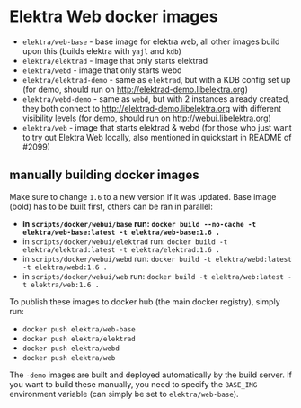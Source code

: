 # Elektra Web docker images

- `elektra/web-base` - base image for elektra web, all other images build upon this (builds elektra with `yajl` and `kdb`)
- `elektra/elektrad` - image that only starts elektrad
- `elektra/webd` - image that only starts webd
- `elektra/elektrad-demo` - same as `elektrad`, but with a KDB config set up (for demo, should run on http://elektrad-demo.libelektra.org)
- `elektra/webd-demo` - same as `webd`, but with 2 instances already created, they both connect to http://elektrad-demo.libelektra.org with different visibility levels (for demo, should run on http://webui.libelektra.org)
- `elektra/web` - image that starts elektrad & webd (for those who just want to try out Elektra Web locally, also mentioned in quickstart in README of #2099)


## manually building docker images

Make sure to change `1.6` to a new version if it was updated. Base image (bold)
has to be built first, others can be ran in parallel:

- **in `scripts/docker/webui/base` run: `docker build --no-cache -t elektra/web-base:latest -t elektra/web-base:1.6 .`**
- in `scripts/docker/webui/elektrad` run: `docker build -t elektra/elektrad:latest -t elektra/elektrad:1.6 .`
- in `scripts/docker/webui/webd` run: `docker build -t elektra/webd:latest -t elektra/webd:1.6 .`
- in `scripts/docker/webui/web` run: `docker build -t elektra/web:latest -t elektra/web:1.6 .`

To publish these images to docker hub (the main docker registry), simply run:

- `docker push elektra/web-base`
- `docker push elektra/elektrad`
- `docker push elektra/webd`
- `docker push elektra/web`

The `-demo` images are built and deployed automatically by the build server. If
you want to build these manually, you need to specify the `BASE_IMG` environment
variable (can simply be set to `elektra/web-base`).
